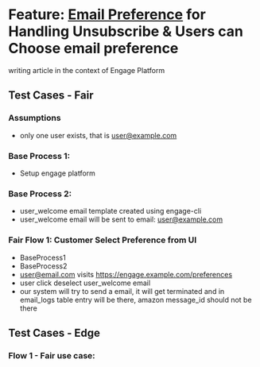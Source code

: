 # Feature: [Email Preference]() for Handling Unsubscribe & Users can Choose email preference

writing article in the context of Engage Platform



## Test Cases - Fair

### Assumptions

- only one user exists, that is user@example.com

### Base Process 1:
- Setup engage platform

### Base Process 2:

- user_welcome email template created using engage-cli
- user_welcome email will be sent to email: user@example.com


### Fair Flow 1: Customer Select Preference from UI
- BaseProcess1
- BaseProcess2
- user@email.com visits https://engage.example.com/preferences
- user click deselect user_welcome email
- our system will try to send a email, it will get terminated and in email_logs table entry will be there, amazon message_id should not be there

## Test Cases - Edge

### Flow 1 - Fair use case: